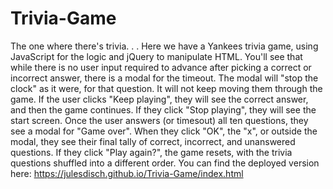 # Trivia-Game
The one where there's trivia. . .
Here we have a Yankees trivia game, using JavaScript for the logic and jQuery to manipulate HTML. 
You'll see that while there is no user input required to advance after picking a correct or incorrect answer, there is a modal for the timeout. 
The modal will "stop the clock" as it were, for that question. It will not keep moving them through the game. 
If the user clicks "Keep playing", they will see the correct answer, and then the game continues.
If they click "Stop playing", they will see the start screen.
Once the user answers (or timesout) all ten questions, they see a modal for "Game over".
When they click "OK", the "x", or outside the modal, they see their final tally of correct, incorrect, and unanswered questions.
If they click "Play again?", the game resets, with the trivia questions shuffled into a different order.
You can find the deployed version here:
https://julesdisch.github.io/Trivia-Game/index.html